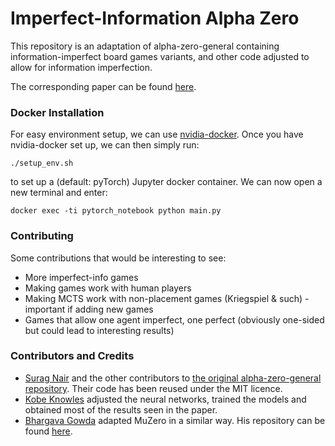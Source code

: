 # Imperfect-Information Alpha Zero
This repository is an adaptation of alpha-zero-general containing information-imperfect board games variants, and other code adjusted to allow for information imperfection.

The corresponding paper can be found [here](https://github.com/NcyRocks/impinf-alphazero/blob/master/pretrained_models/Adapting%20AlphaZero%20to%20Imperfect%20Information.pdf).

### Docker Installation
For easy environment setup, we can use [nvidia-docker](https://github.com/NVIDIA/nvidia-docker). Once you have nvidia-docker set up, we can then simply run:
```
./setup_env.sh
```
to set up a (default: pyTorch) Jupyter docker container. We can now open a new terminal and enter:
```
docker exec -ti pytorch_notebook python main.py
```

### Contributing
Some contributions that would be interesting to see:
* More imperfect-info games
* Making games work with human players
* Making MCTS work with non-placement games (Kriegspiel & such) - important if adding new games
* Games that allow one agent imperfect, one perfect (obviously one-sided but could lead to interesting results)

### Contributors and Credits
* [Surag Nair](https://github.com/suragnair) and the other contributors to [the original alpha-zero-general repository](https://github.com/suragnair/alpha-zero-general/). Their code has been reused under the MIT licence.
* [Kobe Knowles](https://github.com/Kobster2434) adjusted the neural networks, trained the models and obtained most of the results seen in the paper.
* [Bhargava Gowda](https://github.com/BhargavaGowda) adapted MuZero in a similar way. His repository can be found [here](https://github.com/BhargavaGowda/muzero-general).
